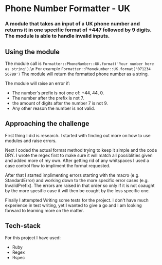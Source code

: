 # Phone Number Formatter - UK

### A module that takes an input of a UK phone number and returns it in one specific format of +447 followed by 9 digits. The module is able to handle invalid inputs.

## Using the module

The module call is `Formatter::PhoneNumber::UK.format('Your number here as string')`.\n
For example `Formatter::PhoneNumber::UK.format('071234 56789')`
The module will return the formatted phone number as a string.

The module will raise an error if:

- The number's prefix is not one of: +44, 44, 0.
- The number after the prefix is not 7.
- the amount of digits after the number 7 is not 9.
- Any other reason the number is not valid.

## Approaching the challenge

First thing I did is research.
I started with finding out more on how to use modules and raise errors.

Next I coded the actual format method trying to keep it simple and the code DRY.
I wrote the regex first to make sure it will match all possiblities given and added more of my own.
After getting rid of any whitspaces I used a case control flow to impliment the format requested.

After that I started implimenting errors starting with the macro (e.g. StandardError) and working down to the more specific error cases (e.g. InvalidPrefix).
The errors are raised in that order so only if it is not coaught by the more spesific case it will then be cought by the less specific one.

Finally I attempted Writing some tests for the project.
I don't have much experience in test writing, yet I wanted to give a go and I am looking forward to learning more on the matter.

## Tech-stack

For this project I have used:

- Ruby
- Regex
- Rspec
